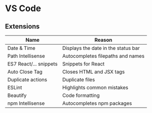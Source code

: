 # VS Code

## Extensions

Name | Reason
---|---
Date & Time | Displays the date in the status bar
Path Intellisense | Autocompletes filepaths and names
ES7 React/... snippets | Snippets for React
Auto Close Tag | Closes HTML and JSX tags
Duplicate actions | Duplicate files
ESLint | Highlights common mistakes
Beautify | Code formatting
npm Intellisense | Autocompletes npm packages
